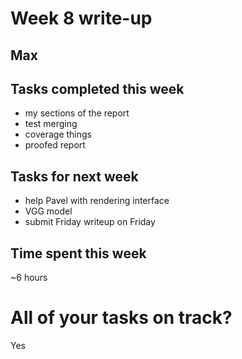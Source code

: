 # Week 8 write-up

## Max

## Tasks completed this week
- my sections of the report
- test merging
- coverage things
- proofed report

## Tasks for next week
- help Pavel with rendering interface
- VGG model
- submit Friday writeup on Friday

## Time spent this week
~6 hours

# All of your tasks on track?
Yes
